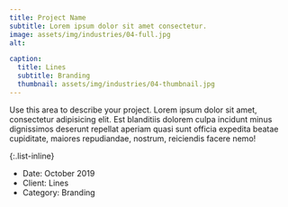 ```yaml
---
title: Project Name
subtitle: Lorem ipsum dolor sit amet consectetur.
image: assets/img/industries/04-full.jpg
alt: 

caption:
  title: Lines
  subtitle: Branding
  thumbnail: assets/img/industries/04-thumbnail.jpg
---
```

Use this area to describe your project. Lorem ipsum dolor sit amet, consectetur adipisicing elit. Est blanditiis dolorem culpa incidunt minus dignissimos deserunt repellat aperiam quasi sunt officia expedita beatae cupiditate, maiores repudiandae, nostrum, reiciendis facere nemo!

{:.list-inline}
- Date: October 2019
- Client: Lines
- Category: Branding

